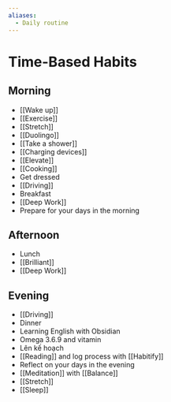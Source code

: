 ```yaml
---
aliases:
  - Daily routine
---
```

# Time-Based Habits

## Morning

- [[Wake up]]
- [[Exercise]]
- [[Stretch]]
- [[Duolingo]]
- [[Take a shower]]
- [[Charging devices]]
- [[Elevate]]
- [[Cooking]]
- Get dressed
- [[Driving]]
- Breakfast
- [[Deep Work]]
- Prepare for your days in the morning

## Afternoon

- Lunch
- [[Brilliant]]
- [[Deep Work]]

## Evening

- [[Driving]]
- Dinner
- Learning English with Obsidian
- Omega 3.6.9 and vitamin
- Lên kế hoạch
- [[Reading]] and log process with [[Habitify]]
- Reflect on your days in the evening
- [[Meditation]] with [[Balance]]
- [[Stretch]]
- [[Sleep]]